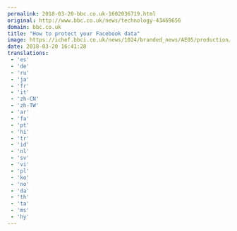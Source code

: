 ```yaml
---
permalink: 2018-03-20-bbc.co.uk-1602036719.html
original: http://www.bbc.co.uk/news/technology-43469656
domain: bbc.co.uk
title: "How to protect your Facebook data"
image: https://ichef.bbci.co.uk/news/1024/branded_news/AE05/production/_100494544_facebookdata.gif
date: 2018-03-20 16:41:28
translations: 
 - 'es'
 - 'de'
 - 'ru'
 - 'ja'
 - 'fr'
 - 'it'
 - 'zh-CN'
 - 'zh-TW'
 - 'ar'
 - 'fa'
 - 'pt'
 - 'hi'
 - 'tr'
 - 'id'
 - 'nl'
 - 'sv'
 - 'vi'
 - 'pl'
 - 'ko'
 - 'no'
 - 'da'
 - 'th'
 - 'ta'
 - 'ms'
 - 'hy'
---
```



